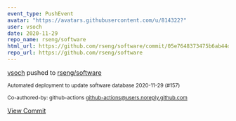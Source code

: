 ```yaml
---
event_type: PushEvent
avatar: "https://avatars.githubusercontent.com/u/814322?"
user: vsoch
date: 2020-11-29
repo_name: rseng/software
html_url: https://github.com/rseng/software/commit/05e7648373475b6ab44d5434b5abf41e3dd5e729
repo_url: https://github.com/rseng/software
---
```


<a href='https://github.com/vsoch' target='_blank'>vsoch</a> pushed to <a href='https://github.com/rseng/software' target='_blank'>rseng/software</a>

<small>Automated deployment to update software database 2020-11-29 (#157)

Co-authored-by: github-actions <github-actions@users.noreply.github.com></small>

<a href='https://github.com/rseng/software/commit/05e7648373475b6ab44d5434b5abf41e3dd5e729' target='_blank'>View Commit</a>